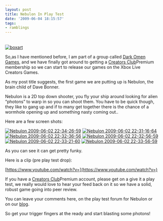 ```yaml
---
layout: post
title: Nebulon In Play Test
date: '2009-06-04 18:15:57'
tags:
- ramblings
---
```


###### 

[![boxart](http://xna-uk.net/blogs/randomchaos/boxart_674C2BB0.jpg "boxart")](http://catalog.xna.com/en-GB/GameDetails?catalogEntryId=a03ade3d-e726-4ed7-867c-95ee667a023e&type=1)

So,as I have mentioned before, I am part of a group called [Dark Omen Games](http://darkomengames.co.uk/), and we have finally got around to getting a [Creators Club](http://creators.xna.com/en-GB/)Premium membership so we can start to release our games on the Xbox Live Creators Games.

As my post title suggests, the first game we are putting up is Nebulon, the brain child of Dave Bonner.

Nebulon is a 2D top down shooter, you fly your ship around looking for alien “photons” to warp in so you can shoot them. You have to be quick though, they like to gang up and if to many get together there is the chance of a wormhole opening up and something nasty coming out..

Here are a few screen shots:

[![Nebulon 2009-06-02 22-34-26-59](http://xna-uk.net/blogs/randomchaos/Nebulon2009060222342659_7BC15561.jpg "Nebulon 2009-06-02 22-34-26-59")](http://xna-uk.net/blogs/randomchaos/Nebulon2009060222342659_6A316A96.jpg) [![Nebulon 2009-06-02 22-31-16-64](http://xna-uk.net/blogs/randomchaos/Nebulon2009060222311664_224F9615.jpg "Nebulon 2009-06-02 22-31-16-64")](http://xna-uk.net/blogs/randomchaos/Nebulon2009060222311664_3E707ACD.jpg) [![Nebulon 2009-06-02 22-32-36-56](http://xna-uk.net/blogs/randomchaos/Nebulon2009060222323656_58710E64.jpg "Nebulon 2009-06-02 22-32-36-56")](http://xna-uk.net/blogs/randomchaos/Nebulon2009060222323656_015C236E.jpg) [![Nebulon 2009-06-02 22-32-56-59](http://xna-uk.net/blogs/randomchaos/Nebulon2009060222325659_51715BDF.jpg "Nebulon 2009-06-02 22-32-56-59")](http://xna-uk.net/blogs/randomchaos/Nebulon2009060222325659_538E5AA8.jpg) [![Nebulon 2009-06-02 22-33-21-60](http://xna-uk.net/blogs/randomchaos/Nebulon2009060222332160_2590E223.jpg "Nebulon 2009-06-02 22-33-21-60")](http://xna-uk.net/blogs/randomchaos/Nebulon2009060222332160_22ABA33D.jpg) [![Nebulon 2009-06-02 22-33-56-59](http://xna-uk.net/blogs/randomchaos/Nebulon2009060222335659_222F4A7B.jpg "Nebulon 2009-06-02 22-33-56-59")](http://xna-uk.net/blogs/randomchaos/Nebulon2009060222335659_64162FC9.jpg)

As you can see it can get pretty funky.

Here is a clip (pre play test drop):

[https://www.youtube.com/watch?v=](https://www.youtube.com/watch?v=)

 

If you have a [Creators Club](http://creators.xna.com/en-GB/)Premium account, please get on a give it a play test, we really would love to hear your feed back on it so we have a solid, robust game going into peer review.

You can leave your comments here, on the play test forum for Nebulon or on our [blog](http://darkomengames.co.uk/).

So get your trigger fingers at the ready and start blasting some photons!

